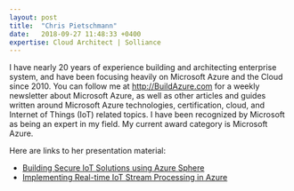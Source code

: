 ```yaml
---
layout: post
title:  "Chris Pietschmann"
date:   2018-09-27 11:48:33 +0400
expertise: Cloud Architect | Solliance
---
```


I have nearly 20 years of experience building and architecting enterprise system, and have been focusing heavily on Microsoft Azure and the Cloud since 2010. You can follow me at http://BuildAzure.com for a weekly newsletter about Microsoft Azure, as well as other articles and guides written around Microsoft Azure technologies, certification, cloud, and Internet of Things (IoT) related topics. I have been recognized by Microsoft as being an expert in my field. My current award category is Microsoft Azure.

Here are links to her presentation material:

- [Building Secure IoT Solutions using Azure Sphere](https://devintxcontent.blob.core.windows.net/showcontent/Speaker%20Presentations%20Fall%202019/ChrisPietschmann-Building-Secure-IoT-Solutions-with-Azure-Sphere.pptx)
- [Implementing Real-time IoT Stream Processing in Azure](https://devintxcontent.blob.core.windows.net/showcontent/Speaker%20Presentations%20Fall%202019/ChrisPietschmann-Implementing-Real-Time-IoT-Stream-Processing-in-Azure.pptx)

